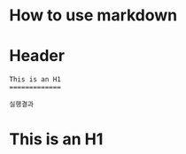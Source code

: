 # How to use markdown


# Header

```
This is an H1
=============
```

```
실행결과
```
This is an H1
=============
